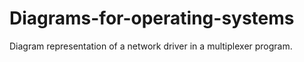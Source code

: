 # Diagrams-for-operating-systems
Diagram representation of a network driver in a multiplexer program.
